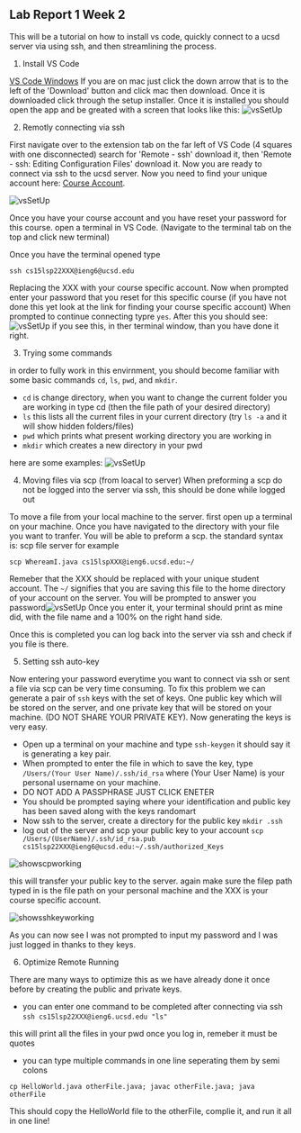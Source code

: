 ## Lab Report 1 Week 2
This will be a tutorial on how to install vs code, quickly connect to a ucsd server via using ssh, and then streamlining the process.
1. Install VS Code

[VS Code Windows](https://code.visualstudio.com/)
 If you are on mac just click the down arrow that is to the left of the 'Download' button and click mac then download. Once it is downloaded click through the setup installer. Once it is installed you should open the app and be greated with a screen that looks like this:
 ![vsSetUp](https://rwalsh299.github.io/cse15l-lab-reports/vsSetUp.png)

  2. Remotly connecting via ssh

First navigate over to the extension tab on the far left of VS Code (4 squares with one disconnected) search for 'Remote - ssh' download it, then 'Remote - ssh: Editing Configuration Files' download it. Now you are ready to connect via ssh to the ucsd server. Now you need to find your unique account here: [Course Account](https://sdacs.ucsd.edu/~icc/index.php).

![vsSetUp](https://rwalsh299.github.io/cse15l-lab-reports/vsExtensionsandTerminal.png)

Once you have your course account and you have reset your password for this course. open a terminal in VS Code. (Navigate to the terminal tab on the top and click new terminal)

Once you have the terminal opened type

`ssh cs15lsp22XXX@ieng6@ucsd.edu`

Replacing the XXX with your course specific account. Now when prompted enter your password that you reset for this specific course (if you have not done this yet look at the link for finding your course specific account) When prompted to continue connecting typre `yes`. After this you should see:
![vsSetUp](https://rwalsh299.github.io/cse15l-lab-reports/sshWorking.png) if you see this, in ther terminal window, than you have done it right.

3. Trying some commands

in order to fully work in this envirnment, you should become familiar with some basic commands `cd`, `ls`, `pwd`, and `mkdir`. 
* `cd` is change directory, when you want to change the current folder you are working in type cd (then the file path of your desired directory)
* `ls` this lists all the current files in your current directory (try `ls -a` and it will show hidden folders/files)
* `pwd` which prints what present working directory you are working in
* `mkdir` which creates a new directory in your pwd

here are some examples: ![vsSetUp](https://rwalsh299.github.io/cse15l-lab-reports/commands.png)

4. Moving files via scp (from loacal to server)
When preforming a scp do not be logged into the server via ssh, this should be done while logged out

To move a file from your local machine to the server. first open up a terminal on your machine. Once you have navigated to the directory with your file you want to tranfer. You will be able to preform a scp. the standard syntax is: scp file server for example
 
 `scp WhereamI.java cs15lspXXX@ieng6.ucsd.edu:~/`
 
Remeber that the XXX should be replaced with your unique student account. The `~/` signifies that you are saving this file to the home directory of your account on the server. You will be prompted to answer you password![vsSetUp](https://rwalsh299.github.io/cse15l-lab-reports/newfiletransfer.png) Once you enter it, your terminal should print as mine did, with the file name and a 100% on the right hand side.

Once this is completed you can log back into the server via ssh and check if you file is there. 

5. Setting ssh auto-key

Now entering your password everytime you want to connect via ssh or sent a file via scp can be very time consuming. To fix this problem we can generate a pair of `ssh` keys with the set of keys. One public key which will be stored on the server, and one private key that will be stored on your machine. (DO NOT SHARE YOUR PRIVATE KEY). Now generating the keys is very easy.
* Open up a terminal on your machine and type `ssh-keygen` it should say it is generating a key pair.
* When prompted to enter the file in which to save the key, type `/Users/(Your User Name)/.ssh/id_rsa` where (Your User Name) is your personal username on your machine.
* DO NOT ADD A PASSPHRASE JUST CLICK ENETER
* You should be prompted saying where your identification and public key has been saved along with the keys randomart
* Now ssh to the server, create a directory for the public key `mkdir .ssh`
* log out of the server and scp your public key to your account
`scp /Users/(UserName)/.ssh/id_rsa.pub cs15lsp22XXX@ieng6@ucsd.edu:~/.ssh/authorized_Keys`

![showscpworking](https://rwalsh299.github.io/cse15l-lab-reports/scp_key.png)

this will transfer your public key to the server. again make sure the filep path typed in is the file path on your personal machine and the XXX is your course specific account. 

![showsshkeyworking](https://rwalsh299.github.io/cse15l-lab-reports/keyworking.png)

As you can now see I was not prompted to input my password and I was just logged in thanks to they keys. 

6. Optimize Remote Running

There are many ways to optimize this as we have already done it once before by creating the public and private keys. 

* you can enter one command to be completed after connecting via ssh `ssh cs15lsp22XXX@ieng6.ucsd.edu "ls"`

this will print all the files in your pwd once you log in, remeber it must be quotes

* you can type multiple commands in one line seperating them by semi colons 

`cp HelloWorld.java otherFile.java; javac otherFile.java; java otherFile`

This should copy the HelloWorld file to the otherFile, complie it, and run it all in one line!

